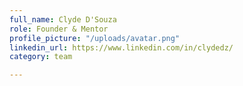 ```yaml
---
full_name: Clyde D'Souza
role: Founder & Mentor
profile_picture: "/uploads/avatar.png"
linkedin_url: https://www.linkedin.com/in/clydedz/
category: team

---
```

